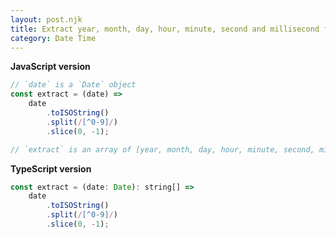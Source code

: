 ```yaml
---
layout: post.njk
title: Extract year, month, day, hour, minute, second and millisecond from a date
category: Date Time
---
```


**JavaScript version**

```js
// `date` is a `Date` object
const extract = (date) =>
    date
        .toISOString()
        .split(/[^0-9]/)
        .slice(0, -1);

// `extract` is an array of [year, month, day, hour, minute, second, millisecond]
```

**TypeScript version**

```js
const extract = (date: Date): string[] =>
    date
        .toISOString()
        .split(/[^0-9]/)
        .slice(0, -1);
```
